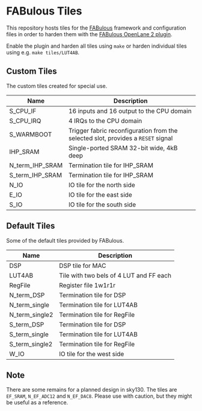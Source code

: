 # FABulous Tiles

This repository hosts tiles for the [FABulous](https://github.com/FPGA-Research/FABulous) framework and configuration files in order to harden them with the [FABulous OpenLane 2 plugin](https://github.com/mole99/openlane_plugin_fabulous).

Enable the plugin and harden all tiles using `make` or harden individual tiles using e.g. `make tiles/LUT4AB`.

## Custom Tiles

The custom tiles created for special use.

| Name           | Description |
|----------------|-------------|
| S_CPU_IF       | 16 inputs and 16 output to the CPU domain |
| S_CPU_IRQ      | 4 IRQs to the CPU domain |
| S_WARMBOOT     | Trigger fabric reconfiguration from the selected slot, provides a `RESET` signal |
| IHP_SRAM        | Single-ported SRAM 32-bit wide, 4kB deep |
| N_term_IHP_SRAM | Termination tile for IHP_SRAM |
| S_term_IHP_SRAM | Termination tile for IHP_SRAM |
| N_IO           | IO tile for the north side |
| E_IO           | IO tile for the east side |
| S_IO           | IO tile for the south side |

## Default Tiles

Some of the default tiles provided by FABulous.

| Name           | Description |
|----------------|-------------|
| DSP            | DSP tile for MAC |
| LUT4AB         | Tile with two bels of 4 LUT and FF each |
| RegFile        | Register file 1w1r1r  |
| N_term_DSP     | Termination tile for DSP     |
| N_term_single  | Termination tile for LUT4AB  |
| N_term_single2 | Termination tile for RegFile |
| S_term_DSP     | Termination tile for DSP     |
| S_term_single  | Termination tile for LUT4AB  |
| S_term_single2 | Termination tile for RegFile |
| W_IO           | IO tile for the west side |

## Note

There are some remains for a planned design in sky130. The tiles are `EF_SRAM`, `N_EF_ADC12` and `N_EF_DAC8`. Please use with caution, but they might be useful as a reference.